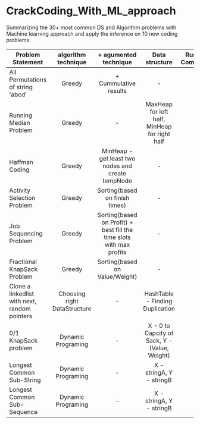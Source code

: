 # CrackCoding_With_ML_approach
Summarizing the 30+ most common DS and Algorithm problems with Machine learning approach and apply the inference on 10 new coding problems. 



| Problem Statement   | algorithm technique | + agumented technique | Data structure | Runtime Complexity | Space Complexity | 
| ------------- |:-------------:| :-------------:| :-------------:| :-------------:| -----:|
| All Permutations of string 'abcd' | Greedy | + Cummulative results | - | - | - |
| Running Median Problem | Greedy |- |MaxHeap for left half, MinHeap for right half | - | - |
| Haffman Coding | Greedy| MinHeap - get least two nodes and create tempNode | - | - |
| Activity Selection Problem | Greedy | Sorting(based on finish times) | -  | - | - |
| Job Sequencing Problem | Greedy | Sorting(based on Profit) + best fill the time slots with max profits | -  | - | - |
| Fractional KnapSack Problem | Greedy | Sorting(based on Value/Weight) | -  | - | - |
| Clone a linkedlist with next, random pointers | Choosing right DataStructure |-| HashTable - Finding Duplication | - | - |
| 0/1 KnapSack problem | Dynamic Programing | - | X - 0 to Capcity of Sack, Y - (Value, Weight)  | - | - |
| Longest Common Sub-String | Dynamic Programing | - | X - stringA, Y - stringB | - | - |
| Longest Common Sub-Sequence | Dynamic Programing | - | X - stringA, Y - stringB | - | - |



